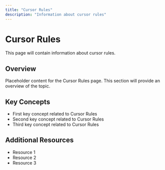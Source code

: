 ```yaml
---
title: "Cursor Rules"
description: "Information about cursor rules"
---
```


# Cursor Rules

This page will contain information about cursor rules.

## Overview

Placeholder content for the Cursor Rules page. This section will provide an overview of the topic.

## Key Concepts

- First key concept related to Cursor Rules
- Second key concept related to Cursor Rules
- Third key concept related to Cursor Rules

## Additional Resources

- Resource 1
- Resource 2
- Resource 3
